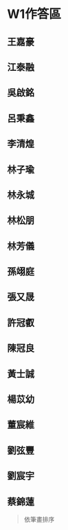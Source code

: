 # W1作答區

## 王嘉豪
## 江泰融
## 吳啟銘
## 呂秉鑫
## 李清煌
## 林子瑜
## 林永城
## 林松朋
## 林芳儀
## 孫翊庭
## 張又晟
## 許冠叡
## 陳冠良
## 黃士誠
## 楊苡幼
## 董宸維
## 劉弦豐
## 劉宸宇
## 蔡錦蓮
>依筆畫排序
